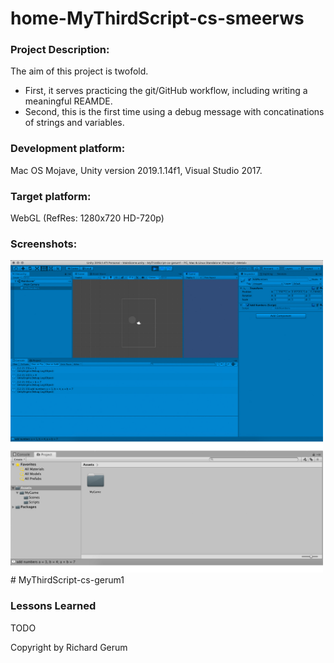 # home-MyThirdScript-cs-smeerws

### Project Description: 

The aim of this project is twofold. 
+ First, it serves practicing the git/GitHub workflow, including writing a meaningful REAMDE. 
+ Second, this is the first time using a debug message with concatinations of strings and variables. 

### Development platform: 

Mac OS Mojave, Unity version 2019.1.14f1, Visual Studio 2017.

### Target platform: 

WebGL (RefRes: 1280x720 HD-720p)  

### Screenshots:

<div>
<img src = "./Screenshots/home-pic-playmode-mythirdscript-addnumbers-cs-gerum1.jpg" width = "500">
</div> # MyThirdScript-cs-gerum1

### Lessons Learned

TODO

Copyright by Richard Gerum